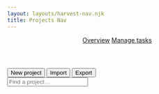 ```yaml
---
layout: layouts/harvest-nav.njk
title: Projects Nav
---
```


<header id="top-nav">
  <nav>
    <a href="#" class="is-active">Overview</a>
    <a href="#">Manage tasks</a>
  </nav>
</header>

<main>
  <div id="action-bar">
    <div>
      <button>New project</button>
      <button>Import</button>
      <button>Export</button>
    </div>
    <input type="text" placeholder="Find a project…">
  </div>
</main>
